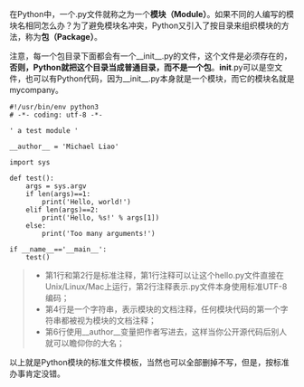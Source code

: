 在Python中，一个.py文件就称之为一个**模块（Module）**。如果不同的人编写的模块名相同怎么办？为了避免模块名冲突，Python又引入了按目录来组织模块的方法，称为**包（Package）**。

注意，每一个包目录下面都会有一个__init__.py的文件，这个文件是必须存在的，**否则，Python就把这个目录当成普通目录，而不是一个包**。__init__.py可以是空文件，也可以有Python代码，因为__init__.py本身就是一个模块，而它的模块名就是mycompany。

```
#!/usr/bin/env python3
# -*- coding: utf-8 -*-

' a test module '

__author__ = 'Michael Liao'

import sys

def test():
    args = sys.argv
    if len(args)==1:
        print('Hello, world!')
    elif len(args)==2:
        print('Hello, %s!' % args[1])
    else:
        print('Too many arguments!')

if __name__=='__main__':
    test()
```
>* 第1行和第2行是标准注释，第1行注释可以让这个hello.py文件直接在Unix/Linux/Mac上运行，第2行注释表示.py文件本身使用标准UTF-8编码；
>* 第4行是一个字符串，表示模块的文档注释，任何模块代码的第一个字符串都被视为模块的文档注释；
>* 第6行使用__author__变量把作者写进去，这样当你公开源代码后别人就可以瞻仰你的大名；

以上就是Python模块的标准文件模板，当然也可以全部删掉不写，但是，按标准办事肯定没错。
